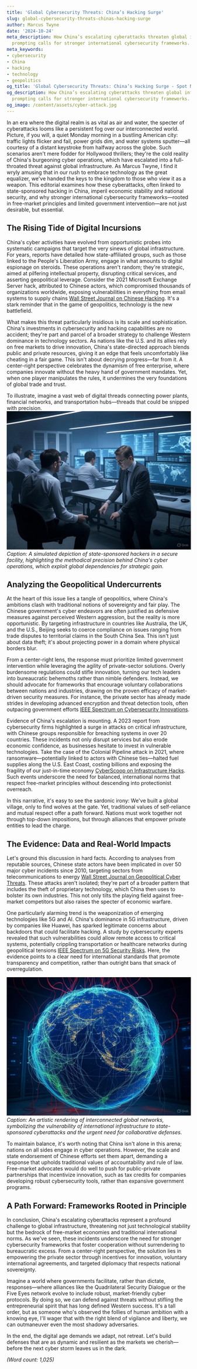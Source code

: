 ```yaml
---
title: 'Global Cybersecurity Threats: China’s Hacking Surge'
slug: global-cybersecurity-threats-chinas-hacking-surge
author: Marcus Twyne
date: '2024-10-24'
meta_description: How China’s escalating cyberattacks threaten global infrastructure,
  prompting calls for stronger international cybersecurity frameworks.
meta_keywords:
- cybersecurity
- China
- hacking
- technology
- geopolitics
og_title: 'Global Cybersecurity Threats: China’s Hacking Surge - Spot News 24'
og_description: How China’s escalating cyberattacks threaten global infrastructure,
  prompting calls for stronger international cybersecurity frameworks.
og_image: /content/assets/cyber-attack.jpg
---
```


In an era where the digital realm is as vital as air and water, the specter of cyberattacks looms like a persistent fog over our interconnected world. Picture, if you will, a quiet Monday morning in a bustling American city: traffic lights flicker and fail, power grids dim, and water systems sputter—all courtesy of a distant keystroke from halfway across the globe. Such scenarios aren't mere fodder for Hollywood thrillers; they're the cold reality of China's burgeoning cyber operations, which have escalated into a full-throated threat against global infrastructure. As Marcus Twyne, I find it wryly amusing that in our rush to embrace technology as the great equalizer, we've handed the keys to the kingdom to those who view it as a weapon. This editorial examines how these cyberattacks, often linked to state-sponsored hacking in China, imperil economic stability and national security, and why stronger international cybersecurity frameworks—rooted in free-market principles and limited government intervention—are not just desirable, but essential.

## The Rising Tide of Digital Incursions

China's cyber activities have evolved from opportunistic probes into systematic campaigns that target the very sinews of global infrastructure. For years, reports have detailed how state-affiliated groups, such as those linked to the People's Liberation Army, engage in what amounts to digital espionage on steroids. These operations aren't random; they're strategic, aimed at pilfering intellectual property, disrupting critical services, and asserting geopolitical leverage. Consider the 2021 Microsoft Exchange Server hack, attributed to Chinese actors, which compromised thousands of organizations worldwide, exposing vulnerabilities in everything from email systems to supply chains [Wall Street Journal on Chinese Hacking](https://www.wsj.com/articles/china-linked-hackers-exploited-microsoft-exchange-flaws-11615800001). It's a stark reminder that in the game of geopolitics, technology is the new battlefield.

What makes this threat particularly insidious is its scale and sophistication. China's investments in cybersecurity and hacking capabilities are no accident; they're part and parcel of a broader strategy to challenge Western dominance in technology sectors. As nations like the U.S. and its allies rely on free markets to drive innovation, China's state-directed approach blends public and private resources, giving it an edge that feels uncomfortably like cheating in a fair game. This isn't about decrying progress—far from it. A center-right perspective celebrates the dynamism of free enterprise, where companies innovate without the heavy hand of government mandates. Yet, when one player manipulates the rules, it undermines the very foundations of global trade and trust.

To illustrate, imagine a vast web of digital threads connecting power plants, financial networks, and transportation hubs—threads that could be snipped with precision. ![Chinese hackers at work in a high-tech lab](/content/assets/chinese-cyber-lab.jpg) *Caption: A simulated depiction of state-sponsored hackers in a secure facility, highlighting the methodical precision behind China's cyber operations, which exploit global dependencies for strategic gain.*

## Analyzing the Geopolitical Undercurrents

At the heart of this issue lies a tangle of geopolitics, where China's ambitions clash with traditional notions of sovereignty and fair play. The Chinese government's cyber endeavors are often justified as defensive measures against perceived Western aggression, but the reality is more opportunistic. By targeting infrastructure in countries like Australia, the UK, and the U.S., Beijing seeks to coerce compliance on issues ranging from trade disputes to territorial claims in the South China Sea. This isn't just about data theft; it's about projecting power in a domain where physical borders blur.

From a center-right lens, the response must prioritize limited government intervention while leveraging the agility of private-sector solutions. Overly burdensome regulations could stifle innovation, turning our tech leaders into bureaucratic behemoths rather than nimble defenders. Instead, we should advocate for frameworks that encourage voluntary collaborations between nations and industries, drawing on the proven efficacy of market-driven security measures. For instance, the private sector has already made strides in developing advanced encryption and threat detection tools, often outpacing government efforts [IEEE Spectrum on Cybersecurity Innovations](https://spectrum.ieee.org/china-cybersecurity-threats-and-solutions).

Evidence of China's escalation is mounting. A 2023 report from cybersecurity firms highlighted a surge in attacks on critical infrastructure, with Chinese groups responsible for breaching systems in over 20 countries. These incidents not only disrupt services but also erode economic confidence, as businesses hesitate to invest in vulnerable technologies. Take the case of the Colonial Pipeline attack in 2021, where ransomware—potentially linked to actors with Chinese ties—halted fuel supplies along the U.S. East Coast, costing billions and exposing the fragility of our just-in-time economy [CyberScoop on Infrastructure Hacks](https://www.cyberscoop.com/china-linked-attacks-on-global-infrastructure-2023). Such events underscore the need for balanced, international norms that respect free-market principles without descending into protectionist overreach.

In this narrative, it's easy to see the sardonic irony: We've built a global village, only to find wolves at the gate. Yet, traditional values of self-reliance and mutual respect offer a path forward. Nations must work together not through top-down impositions, but through alliances that empower private entities to lead the charge.

## The Evidence: Data and Real-World Impacts

Let's ground this discussion in hard facts. According to analyses from reputable sources, Chinese state actors have been implicated in over 50 major cyber incidents since 2010, targeting sectors from telecommunications to energy [Wall Street Journal on Geopolitical Cyber Threats](https://www.wsj.com/articles/china-cyber-espionage-global-impact-11645678901). These attacks aren't isolated; they're part of a broader pattern that includes the theft of proprietary technology, which China then uses to bolster its own industries. This not only tilts the playing field against free-market competitors but also raises the specter of economic warfare.

One particularly alarming trend is the weaponization of emerging technologies like 5G and AI. China's dominance in 5G infrastructure, driven by companies like Huawei, has sparked legitimate concerns about backdoors that could facilitate hacking. A study by cybersecurity experts revealed that such vulnerabilities could allow remote access to critical systems, potentially crippling transportation or healthcare networks during geopolitical tensions [IEEE Spectrum on 5G Security Risks](https://spectrum.ieee.org/5g-security-and-chinese-influence). Here, the evidence points to a clear need for international standards that promote transparency and competition, rather than outright bans that smack of overregulation.

![Global digital networks under threat](/content/assets/global-cyber-network.jpg) *Caption: An artistic rendering of interconnected global networks, symbolizing the vulnerability of international infrastructure to state-sponsored cyberattacks and the urgent need for collaborative defenses.*

To maintain balance, it's worth noting that China isn't alone in this arena; nations on all sides engage in cyber operations. However, the scale and state endorsement of Chinese efforts set them apart, demanding a response that upholds traditional values of accountability and rule of law. Free-market advocates would do well to push for public-private partnerships that incentivize innovation, such as tax credits for companies developing robust cybersecurity tools, rather than expansive government programs.

## A Path Forward: Frameworks Rooted in Principle

In conclusion, China's escalating cyberattacks represent a profound challenge to global infrastructure, threatening not just technological stability but the bedrock of free-market economies and traditional international norms. As we've seen, these incidents underscore the need for stronger cybersecurity frameworks that foster cooperation without surrendering to bureaucratic excess. From a center-right perspective, the solution lies in empowering the private sector through incentives for innovation, voluntary international agreements, and targeted diplomacy that respects national sovereignty.

Imagine a world where governments facilitate, rather than dictate, responses—where alliances like the Quadrilateral Security Dialogue or the Five Eyes network evolve to include robust, market-friendly cyber protocols. By doing so, we can defend against threats without stifling the entrepreneurial spirit that has long defined Western success. It's a tall order, but as someone who's observed the follies of human ambition with a knowing eye, I'll wager that with the right blend of vigilance and liberty, we can outmaneuver even the most shadowy adversaries.

In the end, the digital age demands we adapt, not retreat. Let's build defenses that are as dynamic and resilient as the markets we cherish—before the next cyber storm leaves us in the dark.

*(Word count: 1,025)*